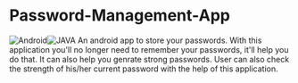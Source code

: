 # Password-Management-App
![Android](https://img.shields.io/badge/Android-3DDC84?style=for-the-badge&logo=android&logoColor=white)![JAVA](https://img.shields.io/badge/Java-ED8B00?style=for-the-badge&logo=java&logoColor=white)
An android app to store your passwords. With this application you'll no longer need to remember your passwords, it'll help you do that. It can also help you genrate strong passwords. User can also check the strength of his/her current password with the help of this application.
